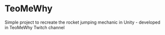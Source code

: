 # TeoMeWhy
Simple project to recreate the rocket jumping mechanic in Unity - developed in TeoMeWhy Twitch channel

